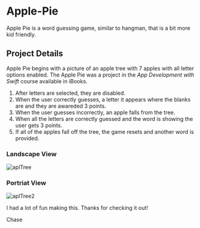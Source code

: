 # Apple-Pie
Apple Pie is a word guessing game, similar to hangman, that is a bit more kid friendly.

## Project Details
Apple Pie begins with a picture of an apple tree with 7 apples with all letter options enabled. The Apple Pie was a project in the *App Development with Swift* course available in iBooks.
1. After letters are selected, they are disabled.
2. When the user correctly guesses, a letter it appears where the blanks are and they are awareded 3 points.
3. When the user guesses incorrectly, an apple falls from the tree.
4. When all the letters are correctly guessed and the word is showing the user gets 3 points. 
5. If all of the apples fall off the tree, the game resets and another word is provided. 

### Landscape View
![aplTree](https://farm1.staticflickr.com/876/40181016295_b3850ea354_b.jpg)

### Portriat View
![aplTree2](https://farm1.staticflickr.com/801/27202092168_f65a4640d4_b.jpg)

I had a lot of fun making this. Thanks for checking it out!

Chase
